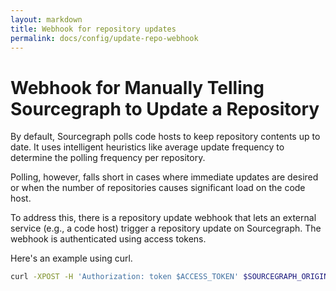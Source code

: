 ```yaml
---
layout: markdown
title: Webhook for repository updates
permalink: docs/config/update-repo-webhook
---
```


# Webhook for Manually Telling Sourcegraph to Update a Repository

By default, Sourcegraph polls code hosts to keep repository contents up to date. It uses intelligent heuristics like average update frequency to determine the polling frequency per repository.

Polling, however, falls short in cases where immediate updates are desired or when the number of repositories causes significant load on the code host.

To address this, there is a repository update webhook that lets an external service (e.g., a code host) trigger a repository update on Sourcegraph. The webhook is authenticated using access tokens.

Here's an example using curl.

```bash
curl -XPOST -H 'Authorization: token $ACCESS_TOKEN' $SOURCEGRAPH_ORIGIN/.api/repos/$REPO_URI/-/refresh
```
